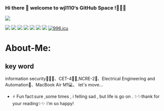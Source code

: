 ### Hi there 👋 welcome to wjl110‘s GitHub Space !🚀🚀🚀
![](https://github-readme-stats.vercel.app/api?username=wjl110&show_icons=true&count_private=true&hide=prs&theme=default_repocard)

![](https://visitor-badge.glitch.me/badge?page_id=wjl110)
[![](https://img.shields.io/badge/OS-kali%20Linux-33aadd?style=flat-square&logo=arch-linux&logoColor=ffffff)](http://124.222.148.227/)
[![](https://img.shields.io/badge/macOS-Hackintosh-292e33?style=flat-square&logo=apple&logoColor=ffffff)](https://www.tonymacx86.com/)
[![](https://img.shields.io/badge/iPhone-11-pro?style=flat-square&logo=apple&logoColor=ffffff)](https://www.apple.com/)
[![](https://img.shields.io/badge/-Python-007396?style=flat-square&logo=python&logoColor=ffffff)](https://python.org/)
![](https://img.shields.io/badge/-Nintendo%20Switch-e60012?style=flat-square&logo=nintendo%20switch&logoColor=ffffff)
[![](https://img.shields.io/badge/Steam-171a21?style=flat-square&logo=steam&logoColor=ffffff)](https://steamcommunity.com/id/antzuhl)
[![996.icu](https://img.shields.io/badge/link-996.icu-red.svg)](https://996.icu)
# About-Me:
key word
---
information security👨🏻‍💻、CET-4😶‍🌫️,NCRE-2🌟、Electrical Engineering and Automation📄、MacBook Air M1💻、
let's move...
- ⚡ Fun fact:sure ,some times , i felling sad , but life is go on .
 ✨✨thank for your reading✨✨ i'm so happy!

<!--
**wjl110/wjl110** is a ✨ _special_ ✨ repository because its `README.md` (this file) appears on your GitHub profile.

Here are some ideas to get you started:

- 🔭 I’m currently working on ...
- 🌱 I’m currently learning ...
- 👯 I’m looking to collaborate on ...
- 🤔 I’m looking for help with ...
- 💬 Ask me about ...
- 📫 How to reach me: ...
- 😄 Pronouns: ...
- ⚡ Fun fact: ...
- 🔭 I’m currently working on information security.
- 🌱 I’m currently learning CET-4,NCRE-2.
- 👯 I’m looking to collaborate on Disney.
- 🤔 I’m looking for help with quantum mechanics.
- 💬 Ask me about MacBook Air M1 .
- 📫 How to reach me: like this...https://wjl110.xyz/
- 😄 Pronouns: you know . just for fun.
-->
